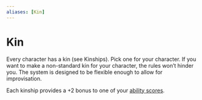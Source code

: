 ```yaml
---
aliases: [Kin]
---
```

# Kin
Every character has a kin (see Kinships). Pick one for your character. If you want to make a non-standard kin for your character, the rules won’t hinder you. The system is designed to be flexible enough to allow for improvisation.

Each kinship provides a +2 bonus to one of your [ability scores](3%20Abilities.md).